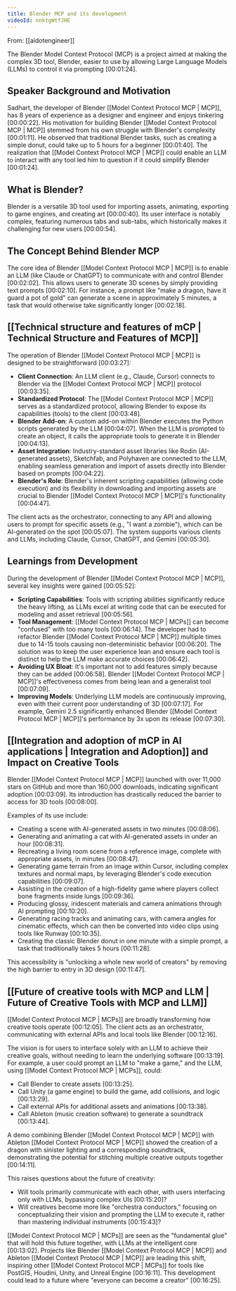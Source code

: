 ```yaml
---
title: Blender MCP and its development
videoId: nnktgWtfJHE
---
```


From: [[aidotengineer]] <br/> 

The Blender Model Context Protocol (MCP) is a project aimed at making the complex 3D tool, Blender, easier to use by allowing Large Language Models (LLMs) to control it via prompting <a class="yt-timestamp" data-t="00:01:24">[00:01:24]</a>.

## Speaker Background and Motivation
Sadhart, the developer of Blender [[Model Context Protocol MCP | MCP]], has 8 years of experience as a designer and engineer and enjoys tinkering <a class="yt-timestamp" data-t="00:00:22">[00:00:22]</a>. His motivation for building Blender [[Model Context Protocol MCP | MCP]] stemmed from his own struggle with Blender's complexity <a class="yt-timestamp" data-t="00:01:11">[00:01:11]</a>. He observed that traditional Blender tasks, such as creating a simple donut, could take up to 5 hours for a beginner <a class="yt-timestamp" data-t="00:01:40">[00:01:40]</a>. The realization that [[Model Context Protocol MCP | MCP]] could enable an LLM to interact with any tool led him to question if it could simplify Blender <a class="yt-timestamp" data-t="00:01:24">[00:01:24]</a>.

## What is Blender?
Blender is a versatile 3D tool used for importing assets, animating, exporting to game engines, and creating art <a class="yt-timestamp" data-t="00:00:40">[00:00:40]</a>. Its user interface is notably complex, featuring numerous tabs and sub-tabs, which historically makes it challenging for new users <a class="yt-timestamp" data-t="00:00:54">[00:00:54]</a>.

## The Concept Behind Blender MCP
The core idea of Blender [[Model Context Protocol MCP | MCP]] is to enable an LLM (like Claude or ChatGPT) to communicate with and control Blender <a class="yt-timestamp" data-t="00:02:02">[00:02:02]</a>. This allows users to generate 3D scenes by simply providing text prompts <a class="yt-timestamp" data-t="00:02:10">[00:02:10]</a>. For instance, a prompt like "make a dragon, have it guard a pot of gold" can generate a scene in approximately 5 minutes, a task that would otherwise take significantly longer <a class="yt-timestamp" data-t="00:02:18">[00:02:18]</a>.

## [[Technical structure and features of mCP | Technical Structure and Features of MCP]]
The operation of Blender [[Model Context Protocol MCP | MCP]] is designed to be straightforward <a class="yt-timestamp" data-t="00:03:27">[00:03:27]</a>:
*   **Client Connection**: An LLM client (e.g., Claude, Cursor) connects to Blender via the [[Model Context Protocol MCP | MCP]] protocol <a class="yt-timestamp" data-t="00:03:35">[00:03:35]</a>.
*   **Standardized Protocol**: The [[Model Context Protocol MCP | MCP]] serves as a standardized protocol, allowing Blender to expose its capabilities (tools) to the client <a class="yt-timestamp" data-t="00:03:48">[00:03:48]</a>.
*   **Blender Add-on**: A custom add-on within Blender executes the Python scripts generated by the LLM <a class="yt-timestamp" data-t="00:04:07">[00:04:07]</a>. When the LLM is prompted to create an object, it calls the appropriate tools to generate it in Blender <a class="yt-timestamp" data-t="00:04:13">[00:04:13]</a>.
*   **Asset Integration**: Industry-standard asset libraries like Rodin (AI-generated assets), Sketchfab, and Polyhaven are connected to the LLM, enabling seamless generation and import of assets directly into Blender based on prompts <a class="yt-timestamp" data-t="00:04:22">[00:04:22]</a>.
*   **Blender's Role**: Blender's inherent scripting capabilities (allowing code execution) and its flexibility in downloading and importing assets are crucial to Blender [[Model Context Protocol MCP | MCP]]'s functionality <a class="yt-timestamp" data-t="00:04:47">[00:04:47]</a>.

The client acts as the orchestrator, connecting to any API and allowing users to prompt for specific assets (e.g., "I want a zombie"), which can be AI-generated on the spot <a class="yt-timestamp" data-t="00:05:07">[00:05:07]</a>. The system supports various clients and LLMs, including Claude, Cursor, ChatGPT, and Gemini <a class="yt-timestamp" data-t="00:05:30">[00:05:30]</a>.

## Learnings from Development
During the development of Blender [[Model Context Protocol MCP | MCP]], several key insights were gained <a class="yt-timestamp" data-t="00:05:52">[00:05:52]</a>:
*   **Scripting Capabilities**: Tools with scripting abilities significantly reduce the heavy lifting, as LLMs excel at writing code that can be executed for modeling and asset retrieval <a class="yt-timestamp" data-t="00:05:56">[00:05:56]</a>.
*   **Tool Management**: [[Model Context Protocol MCP | MCPs]] can become "confused" with too many tools <a class="yt-timestamp" data-t="00:06:14">[00:06:14]</a>. The developer had to refactor Blender [[Model Context Protocol MCP | MCP]] multiple times due to 14-15 tools causing non-deterministic behavior <a class="yt-timestamp" data-t="00:06:20">[00:06:20]</a>. The solution was to keep the user experience lean and ensure each tool is distinct to help the LLM make accurate choices <a class="yt-timestamp" data-t="00:06:42">[00:06:42]</a>.
*   **Avoiding UX Bloat**: It's important not to add features simply because they can be added <a class="yt-timestamp" data-t="00:06:58">[00:06:58]</a>. Blender [[Model Context Protocol MCP | MCP]]'s effectiveness comes from being lean and a generalist tool <a class="yt-timestamp" data-t="00:07:09">[00:07:09]</a>.
*   **Improving Models**: Underlying LLM models are continuously improving, even with their current poor understanding of 3D <a class="yt-timestamp" data-t="00:07:17">[00:07:17]</a>. For example, Gemini 2.5 significantly enhanced Blender [[Model Context Protocol MCP | MCP]]'s performance by 3x upon its release <a class="yt-timestamp" data-t="00:07:30">[00:07:30]</a>.

## [[Integration and adoption of mCP in AI applications | Integration and Adoption]] and Impact on Creative Tools
Blender [[Model Context Protocol MCP | MCP]] launched with over 11,000 stars on GitHub and more than 160,000 downloads, indicating significant adoption <a class="yt-timestamp" data-t="00:03:09">[00:03:09]</a>. Its introduction has drastically reduced the barrier to access for 3D tools <a class="yt-timestamp" data-t="00:08:00">[00:08:00]</a>.

Examples of its use include:
*   Creating a scene with AI-generated assets in two minutes <a class="yt-timestamp" data-t="00:08:06">[00:08:06]</a>.
*   Generating and animating a cat with AI-generated assets in under an hour <a class="yt-timestamp" data-t="00:08:31">[00:08:31]</a>.
*   Recreating a living room scene from a reference image, complete with appropriate assets, in minutes <a class="yt-timestamp" data-t="00:08:47">[00:08:47]</a>.
*   Generating game terrain from an image within Cursor, including complex textures and normal maps, by leveraging Blender's code execution capabilities <a class="yt-timestamp" data-t="00:09:07">[00:09:07]</a>.
*   Assisting in the creation of a high-fidelity game where players collect bone fragments inside lungs <a class="yt-timestamp" data-t="00:09:36">[00:09:36]</a>.
*   Producing glossy, iridescent materials and camera animations through AI prompting <a class="yt-timestamp" data-t="00:10:20">[00:10:20]</a>.
*   Generating racing tracks and animating cars, with camera angles for cinematic effects, which can then be converted into video clips using tools like Runway <a class="yt-timestamp" data-t="00:10:35">[00:10:35]</a>.
*   Creating the classic Blender donut in one minute with a simple prompt, a task that traditionally takes 5 hours <a class="yt-timestamp" data-t="00:11:28">[00:11:28]</a>.

This accessibility is "unlocking a whole new world of creators" by removing the high barrier to entry in 3D design <a class="yt-timestamp" data-t="00:11:47">[00:11:47]</a>.

## [[Future of creative tools with MCP and LLM | Future of Creative Tools with MCP and LLM]]
[[Model Context Protocol MCP | MCPs]] are broadly transforming how creative tools operate <a class="yt-timestamp" data-t="00:12:05">[00:12:05]</a>. The client acts as an orchestrator, communicating with external APIs and local tools like Blender <a class="yt-timestamp" data-t="00:12:16">[00:12:16]</a>.

The vision is for users to interface solely with an LLM to achieve their creative goals, without needing to learn the underlying software <a class="yt-timestamp" data-t="00:13:19">[00:13:19]</a>. For example, a user could prompt an LLM to "make a game," and the LLM, using [[Model Context Protocol MCP | MCPs]], could:
*   Call Blender to create assets <a class="yt-timestamp" data-t="00:13:25">[00:13:25]</a>.
*   Call Unity (a game engine) to build the game, add collisions, and logic <a class="yt-timestamp" data-t="00:13:29">[00:13:29]</a>.
*   Call external APIs for additional assets and animations <a class="yt-timestamp" data-t="00:13:38">[00:13:38]</a>.
*   Call Ableton (music creation software) to generate a soundtrack <a class="yt-timestamp" data-t="00:13:44">[00:13:44]</a>.

A demo combining Blender [[Model Context Protocol MCP | MCP]] with Ableton [[Model Context Protocol MCP | MCP]] showed the creation of a dragon with sinister lighting and a corresponding soundtrack, demonstrating the potential for stitching multiple creative outputs together <a class="yt-timestamp" data-t="00:14:11">[00:14:11]</a>.

This raises questions about the future of creativity:
*   Will tools primarily communicate with each other, with users interfacing only with LLMs, bypassing complex UIs <a class="yt-timestamp" data-t="00:15:20">[00:15:20]</a>?
*   Will creatives become more like "orchestra conductors," focusing on conceptualizing their vision and prompting the LLM to execute it, rather than mastering individual instruments <a class="yt-timestamp" data-t="00:15:43">[00:15:43]</a>?

[[Model Context Protocol MCP | MCPs]] are seen as the "fundamental glue" that will hold this future together, with LLMs at the intelligent core <a class="yt-timestamp" data-t="00:13:02">[00:13:02]</a>. Projects like Blender [[Model Context Protocol MCP | MCP]] and Ableton [[Model Context Protocol MCP | MCP]] are leading this shift, inspiring other [[Model Context Protocol MCP | MCPs]] for tools like PostGIS, Houdini, Unity, and Unreal Engine <a class="yt-timestamp" data-t="00:16:11">[00:16:11]</a>. This development could lead to a future where "everyone can become a creator" <a class="yt-timestamp" data-t="00:16:25">[00:16:25]</a>.